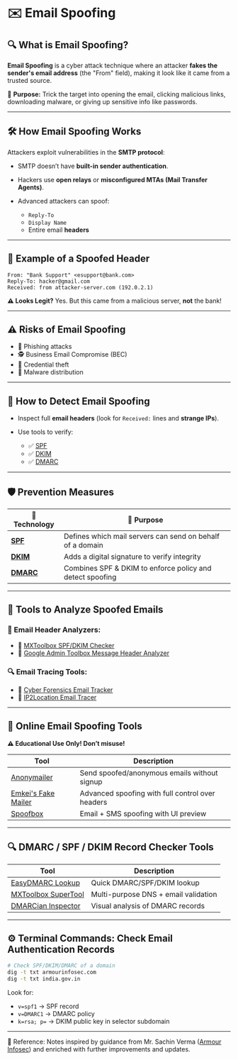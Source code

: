 
# ✉️ Email Spoofing

## 🔍 What is Email Spoofing?

**Email Spoofing** is a cyber attack technique where an attacker **fakes the sender's email address** (the "From" field), making it look like it came from a trusted source.

🎯 **Purpose:** Trick the target into opening the email, clicking malicious links, downloading malware, or giving up sensitive info like passwords.

---

## 🛠️ How Email Spoofing Works

Attackers exploit vulnerabilities in the **SMTP protocol**:

* SMTP doesn’t have **built-in sender authentication**.
* Hackers use **open relays** or **misconfigured MTAs (Mail Transfer Agents)**.
* Advanced attackers can spoof:

  * `Reply-To`
  * `Display Name`
  * Entire email **headers**

---

## 🧾 Example of a Spoofed Header

```
From: "Bank Support" <esupport@bank.com>
Reply-To: hacker@gmail.com
Received: from attacker-server.com (192.0.2.1)
```

**⚠️ Looks Legit?** Yes. But this came from a malicious server, **not** the bank!

---

## ⚠️ Risks of Email Spoofing

* 🎣 Phishing attacks
* 🕵️ Business Email Compromise (BEC)
* 🛑 Credential theft
* 🦠 Malware distribution

---

## 🧠 How to Detect Email Spoofing

* Inspect full **email headers** (look for `Received:` lines and **strange IPs**).
* Use tools to verify:

  * ✅ [SPF](https://en.wikipedia.org/wiki/Sender_Policy_Framework)
  * ✅ [DKIM](https://en.wikipedia.org/wiki/DomainKeys_Identified_Mail)
  * ✅ [DMARC](https://en.wikipedia.org/wiki/DMARC)

---

## 🛡️ Prevention Measures

| 🔐 Technology                                     | 🔎 Purpose                                                |
| ------------------------------------------------- | --------------------------------------------------------- |
| **[SPF](https://tools.wordtothewise.com/spf/)**   | Defines which mail servers can send on behalf of a domain |
| **[DKIM](https://tools.wordtothewise.com/dkim/)** | Adds a digital signature to verify integrity              |
| **[DMARC](https://dmarc.org/)**                   | Combines SPF & DKIM to enforce policy and detect spoofing |

---

## 🧰 Tools to Analyze Spoofed Emails

### 🔎 Email Header Analyzers:

* 📌 [MXToolbox SPF/DKIM Checker](https://mxtoolbox.com/)
* 📌 [Google Admin Toolbox Message Header Analyzer](https://toolbox.googleapps.com/apps/messageheader/)

### 🔍 Email Tracing Tools:

* 📌 [Cyber Forensics Email Tracker](https://cyberforensics.in/tools/email-tracker)
* 📌 [IP2Location Email Tracer](https://www.ip2location.com/free/email-tracer)

---

## 🧪 Online Email Spoofing Tools

**⚠️ Educational Use Only! Don’t misuse!**

| Tool                                                         | Description                                      |
| ------------------------------------------------------------ | ------------------------------------------------ |
| [Anonymailer](https://anonymailer.net/)                      | Send spoofed/anonymous emails without signup     |
| [Emkei's Fake Mailer](https://emkei.cz/)                     | Advanced spoofing with full control over headers |
| [Spoofbox](https://www.spoofbox.com/en/tools/email-spoofing) | Email + SMS spoofing with UI preview             |

---

## 🔍 DMARC / SPF / DKIM Record Checker Tools

| Tool                                                         | Description                          |
| ------------------------------------------------------------ | ------------------------------------ |
| [EasyDMARC Lookup](https://easydmarc.com/tools/dmarc-lookup) | Quick DMARC/SPF/DKIM lookup          |
| [MXToolbox SuperTool](https://mxtoolbox.com/SuperTool.aspx)  | Multi-purpose DNS + email validation |
| [DMARCian Inspector](https://dmarcian.com/dmarc-inspector/)  | Visual analysis of DMARC records     |

---

## ⚙️ Terminal Commands: Check Email Authentication Records

```bash
# Check SPF/DKIM/DMARC of a domain
dig -t txt armourinfosec.com
dig -t txt india.gov.in
```

Look for:

* `v=spf1` → SPF record
* `v=DMARC1` → DMARC policy
* `k=rsa; p=` → DKIM public key in selector subdomain

---

📖 Reference: Notes inspired by guidance from Mr. Sachin Verma ([Armour Infosec](https://www.armourinfosec.com/)) and enriched with further improvements and updates.

